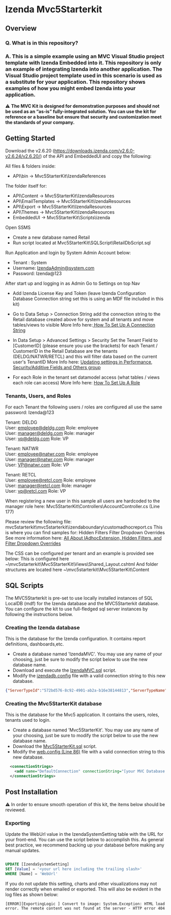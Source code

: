 # Izenda Mvc5Starterkit

## Overview

### Q. What is in this repository?

### A. This is a simple example using an MVC Visual Studio project template with Izenda Embedded into it. This repository is only an example of integrating Izenda into another application. The Visual Studio project template used in this scenario is used as a substitute for your application. This repository shows examples of how you might embed Izenda into your application.

 :warning: **The MVC Kit is designed for demonstration purposes and should not be used as an “as-is” fully-integrated solution. You can use the kit for reference or a baseline but ensure that security and customization meet the standards of your company.**
 
## Getting Started 
 Download the v2.6.20 (https://downloads.izenda.com/v2.6.0-v2.6.24/v2.6.20/) of the API and EmbeddedUI and copy the following:

All files & folders inside:
- API\bin -> Mvc5StarterKit\IzendaReferences

The folder itself for:
- API\Content -> Mvc5StarterKit\IzendaResources
- API\EmailTemplates -> Mvc5StarterKit\IzendaResources
- API\Export -> Mvc5StarterKit\IzendaResources
- API\Themes -> Mvc5StarterKit\IzendaResources
- EmbeddedUI -> Mvc5StarterKit\Scripts\izenda

Open SSMS
- Create a new database named Retail
- Run script located at Mvc5StarterKit\SQLScript\RetailDbScript.sql

Run Application and login by System Admin Account below:
- Tenant : System
- Username: IzendaAdmin@system.com
- Password: Izenda@123

After start up and logging in as Admin Go to Settings on top Nav
- Add Izenda License Key and Token (leave Izenda Configuration Database Connection string set this is using an MDF file included in this kit)
- Go to Data Setup > Connection String  add the connection string to the Retail database created above for system and all tenants and move tables/views to visible
   More Info here:<a href="https://www.izenda.com/docs/ui/doc_connection_string.html?highlight=connection%20string" /> How To Set Up A Connection String</a>
   
- In Data Setup > Advanced Settings > Security Set the Tenant Field to [CustomerID] (please ensure you use the brackets) for each Tenant / CustomerID in the Retail Database are the tenants  (DELDG/NATWR/RETCL) and this will filter data
   based on the current user's TenantID
   More Info here: <a href = "https://www.izenda.com/docs/ui/doc_advanced_settings.html?highlight=set%20tenant%20field#update-settings-in-security-tenant-group"/> Updating settings in Performance, Security/Additive Fields and Others group </a> 

- For each Role in the tenant set datamodel access (what tables / views each role can access)
  More Info here: <a href = "https://www.izenda.com/wiki7/ui/doc_role_setup.html?highlight=role%20setup" /> How To Set Up A Role</a>

### Tenants, Users, and Roles
For each Tenant the following users / roles are configured all use the same password: Izenda@123

Tenant: DELDG <br />
User: employee@deldg.com        Role: employee <br />
User: manager@deldg.com         Role: manager <br />
User: vp@deldg.com              Role: VP <br />

Tenant: NATWR <br />
User: employee@natwr.com        Role: employee <br />
User: manager@natwr.com         Role: manager <br />
User: VP@natwr.com              Role: VP <br />

Tenant: RETCL <br />
User: employee@retcl.com         		Role: employee <br />
User: manager@retcl.com    								Role: manager <br />
User: vp@retcl.com         								Role: VP <br />

When registering a new user in this sample all users are hardcoded to the manager role here:
Mvc5StarterKit\Controllers\AccountController.cs (Line 177)	

Please review the following file:
mvc5starterkit\mvc5starterkit\izendaboundary\customadhocreport.cs
This is where you can find samples for:
Hidden Filters
Filter Dropdown Overrides
See more information here: <a href="https://www.izenda.com/wiki7/dev/ref_iadhocextension.html?highlight=iadhocextension" /> All About IAdhocExtension, Hidden Filters, and Filter Dropdown Overrides </a>


The CSS can be configured per tenant and an example is provided see below:
This is configured here ~\mvc5starterkit\Mvc5StarterKit\Views\Shared\_Layout.cshtml
And folder structures are located here ~\mvc5starterkit\Mvc5StarterKit\Content

## SQL Scripts

The MVC5Starterkit is pre-set to use locally installed instances of SQL LocalDB (mdf) for the Izenda database and the MVC5Starterkit database. You can configure the kit to use full-fledged sql server instances by following the instructions below.

### Creating the Izenda database
This is the database for the Izenda configuration. It contains report definitions, dashboards,etc.
- Create a database named 'IzendaMVC'. You may use any name of your choosing, just be sure to modify the script below to use the new database name.
- Download and execute the <a href="https://github.com/Izenda7Series/Mvc5StarterKit/blob/master/SQLScript/MSSQL/IzendaMVC.sql">IzendaMVC.sql</a> script.  
- Modify the <a href="https://github.com/Izenda7Series/Mvc5StarterKit/blob/master/Mvc5StarterKit/izendadb.config">izendadb.config</a> file with a valid connection string to this new database.

```json
{"ServerTypeId":"572bd576-8c92-4901-ab2a-b16e38144813","ServerTypeName":"[MSSQL] SQLServer","ConnectionString":"[Your Izenda Configuration Database Connection String Here]","ConnectionId":"00000000-0000-0000-0000-000000000000"}

``` 

### Creating the Mvc5StarterKit database
This is the database for the Mvc5 application. It contains the users, roles, tenants used to login.
- Create a database named 'Mvc5StarterKit'. You may use any name of your choosing, just be sure to modify the script below to use the new database name.
- Download the <a href="https://github.com/Izenda7Series/Mvc5StarterKit/blob/master/SQLScript/MSSQL/Mvc5StarterKit.sql">Mvc5StarterKit.sql</a> script.
- Modify the <a  href="https://github.com/Izenda7Series/Mvc5StarterKit/blob/master/Mvc5StarterKit/Web.config">web.config (Line 86)</a> file with a valid connection string to this new database.

```xml
  <connectionStrings>
    <add name="DefaultConnection" connectionString="[your MVC Database Connection String here]" providerName="System.Data.SqlClient" />
  </connectionStrings>
``` 


## Post Installation

 :warning: In order to ensure smooth operation of this kit, the items below should be reviewed.
 
 
### Exporting

Update the WebUrl value in the IzendaSystemSetting table with the URL for your front-end. You can use the script below to accomplish this. As general best practice, we recommend backing up your database before making any manual updates.

```sql

UPDATE [IzendaSystemSetting]
SET [Value] = '<your url here including the trailing slash>'
WHERE [Name] = 'WebUrl'

``` 

If you do not update this setting, charts and other visualizations may not render correctly when emailed or exported. This will also be evident in the log files as shown below:

`[ERROR][ExportingLogic ] Convert to image:
System.Exception: HTML load error. The remote content was not found at the server - HTTP error 404`
